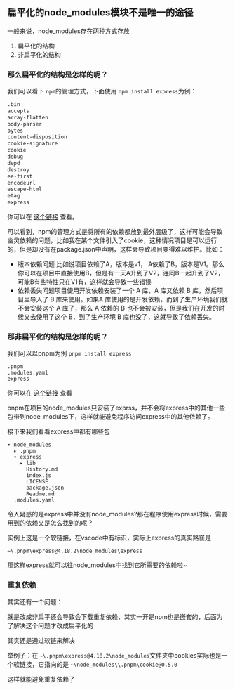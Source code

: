 ## 扁平化的node_modules模块不是唯一的途径

一般来说，node_modules存在两种方式存放

1. 扁平化的结构
2. 非扁平化的结构

### 那么扁平化的结构是怎样的呢？

我们可以看下 `npm`的管理方式，下面使用 `npm install express`为例：

```bash
.bin
accepts
array-flatten
body-parser
bytes
content-disposition
cookie-signature
cookie
debug
depd
destroy
ee-first
encodeurl
escape-html
etag
express
```

你可以在 [这个链接](https://github.com/zkochan/comparing-node-modules/tree/master/npm-example/node_modules) 查看。

可以看到，npm的管理方式是将所有的依赖都放到最外层级了，这样可能会导致幽灵依赖的问题，比如我在某个文件引入了cookie，这种情况项目是可以运行的，但是却没有在package.json中声明，这样会导致项目变得难以维护。比如：

* 版本依赖问题
  比如说项目依赖了A，版本是v1， A依赖了B，版本是V1。那么你可以在项目中直接使用B，但是有一天A升到了V2，连同B一起升到了V2，可能B有些特性只在V1有，这样就会导致一些错误
* 依赖丢失问题项目使用开发依赖安装了一个 A 库，A 库又依赖 B 库，然后项目里导入了 B 库来使用。如果A 库使用的是开发依赖，而到了生产环境我们就不会安装这个 A 库了，那么 A 依赖的 B 也不会被安装，但是我们在开发的时候又去使用了这个 B，到了生产环境 B 库也没了，这就导致了依赖丢失。

### 那非扁平化的结构是怎样的呢？

我们可以以pnpm为例 ``pnpm install express``

```
.pnpm
.modules.yaml
express
```

你可以在 [这个链接](https://github.com/zkochan/comparing-node-modules/tree/master/pnpm5-example/node_modules) 查看

pnpm在项目的node_modules只安装了exprss，并不会将express中的其他一些包带到node_modules下，这样就能避免程序访问express中的其他依赖了。

接下来我们看看express中都有哪些包

```
▾ node_modules
  ▸ .pnpm
  ▾ express
    ▸ lib
      History.md
      index.js
      LICENSE
      package.json
      Readme.md
  .modules.yaml
```

令人疑惑的是express中并没有node_modules?那在程序使用express时候，需要用到的依赖又是怎么找到的呢？

实例上这是一个软链接，在vscode中有标识，实际上express的真实路径是

`~\.pnpm\express@4.18.2\node_modules\express`

那这样express就可以往node_modules中找到它所需要的依赖啦~

### 重复依赖

其实还有一个问题：

就是改成非扁平还会导致会下载重复依赖，其实一开是npm也是嵌套的，后面为了解决这个问题才改成扁平化的

其实还是通过软链来解决

举例子：在 `~\.pnpm\express@4.18.2\node_modules`文件夹中cookies实际也是一个软链接，它指向的是 `~\node_modules\\.pnpm\cookie@0.5.0`

这样就能避免重复依赖了

